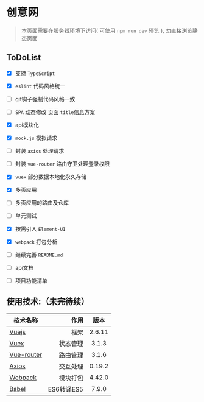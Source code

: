 # 创意网

> 本页面需要在服务器环境下访问( 可使用 `npm run dev` 预览 ), 勿直接浏览静态页面



## **ToDoList**

- [x] 支持 `TypeScript`
- [x] `eslint` 代码风格统一
- [ ] git钩子强制代码风格一致
- [ ] `SPA` 动态修改 页面 `title`信息方案
- [x] api模块化
- [x] `mock.js` 模拟请求
- [ ] 封装 `axios` 处理请求
- [ ] 封装 `vue-router` 路由守卫处理登录权限
- [x] `vuex` 部分数据本地化永久存储
- [x] 多页应用
- [ ] 多页应用的路由及仓库
- [ ] 单元测试
- [x] 按需引入 `Element-UI`
- [x] `webpack` 打包分析
- [ ] 继续完善 `README.md`
- [ ] api文档
- [ ] 项目功能清单



## 使用技术:（未完待续）

| 技术名称                                     |       作用 |  版本  |
| -------------------------------------------- | ---------: | :----: |
| [Vuejs](http://cn.vuejs.org/)                |       框架 | 2.6.11 |
| [Vuex](https://vuex.vuejs.org/zh-cn/)        |   状态管理 | 3.1.3  |
| [Vue-router](http://router.vuejs.org/zh-cn/) |   路由管理 | 3.1.6  |
| [Axios](https://github.com/mzabriskie/axios) |   交互处理 | 0.19.2 |
| [Webpack](http://webpack.github.io/)         |   模块打包 | 4.42.0 |
| [Babel](http://babeljs.cn/)                  | ES6转译ES5 | 7.9.0  |

##
